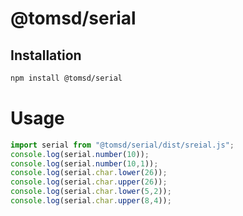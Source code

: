 # @tomsd/serial

## Installation
``` sh
npm install @tomsd/serial
```

# Usage

``` js
import serial from "@tomsd/serial/dist/sreial.js";
console.log(serial.number(10));
console.log(serial.number(10,1));
console.log(serial.char.lower(26));
console.log(serial.char.upper(26));
console.log(serial.char.lower(5,2));
console.log(serial.char.upper(8,4));

```
